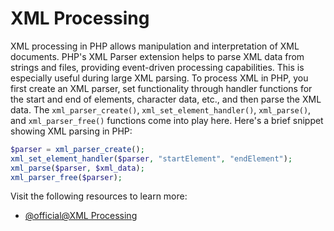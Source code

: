 # XML Processing

XML processing in PHP allows manipulation and interpretation of XML documents. PHP's XML Parser extension helps to parse XML data from strings and files, providing event-driven processing capabilities. This is especially useful during large XML parsing. To process XML in PHP, you first create an XML parser, set functionality through handler functions for the start and end of elements, character data, etc., and then parse the XML data. The `xml_parser_create()`, `xml_set_element_handler()`, `xml_parse()`, and `xml_parser_free()` functions come into play here. Here's a brief snippet showing XML parsing in PHP:

```php
$parser = xml_parser_create();
xml_set_element_handler($parser, "startElement", "endElement");
xml_parse($parser, $xml_data);
xml_parser_free($parser);
```

Visit the following resources to learn more:

- [@official@XML Processing](https://www.php.net/manual/en/book.xml.php)
